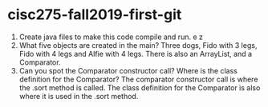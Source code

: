 # cisc275-fall2019-first-git
1. Create java files to make this code compile and run.
e z
2. What five objects are created in the main?
Three dogs, Fido with 3 legs, Fido with 4 legs and Alfie with 4 legs. There is also an ArrayList, and a Comparator.
3. Can you spot the Comparator constructor call? Where is the class definition for the Comparator?
The comparator constructor call is where the .sort method is called. The class definition for the Comparator is also where it is used in the .sort method.
